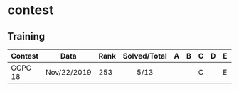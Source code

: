 # contest

## Training
| Contest | Data | Rank | Solved/Total |A|B|C|D|E|F|G|H|I|J|K|L|M|
|-|-|-|:-:|-|-|-|-|-|-|-|-|-|-|-|-|-|
| GCPC 18 | Nov/22/2019 | 253 | 5/13 |||C||E|F||I|||||(M)|
